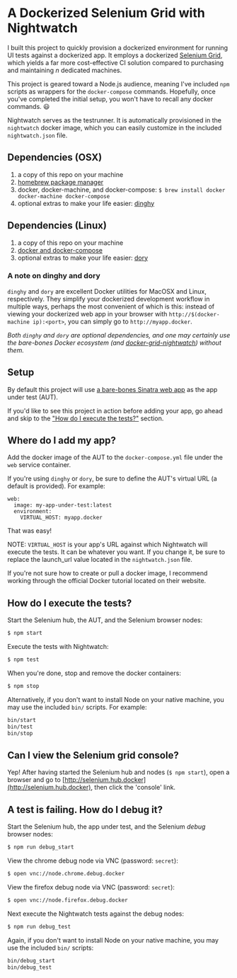 # A Dockerized Selenium Grid with Nightwatch

I built this project to quickly provision a dockerized environment for running
UI tests against a dockerized app. It employs a dockerized [Selenium Grid](https://github.com/SeleniumHQ/selenium/wiki/Grid2),
which yields a far more cost-effective CI solution compared to purchasing and maintaining *n* dedicated machines.

This project is geared toward a Node.js audience, meaning I've included `npm`
scripts as wrappers for the `docker-compose` commands. Hopefully, once you've
completed the initial setup, you won't have to recall any docker commands. :smiley:

Nightwatch serves as the testrunner. It is automatically provisioned in the
`nightwatch` docker image, which you can easily customize in the included `nightwatch.json` file.

## Dependencies (OSX)

1. a copy of this repo on your machine
2. [homebrew package manager](http://brew.sh/)
3. docker, docker-machine, and docker-compose: `$ brew install docker docker-machine docker-compose`
4. optional extras to make your life easier: [dinghy](https://github.com/codekitchen/dinghy)
   
## Dependencies (Linux)

1. a copy of this repo on your machine
2. [docker and docker-compose](https://docs.docker.com/engine/installation/linux/)
3. optional extras to make your life easier: [dory](https://github.com/FreedomBen/dory)

### A note on dinghy and dory

`dinghy` and `dory` are excellent Docker utilities for MacOSX and Linux, respectively. They simplify your dockerized
development workflow in multiple ways, perhaps the most convenient of which is this: instead of viewing your dockerized 
web app in your browser with `http://$(docker-machine ip):<port>`, you can simply go to `http://myapp.docker`.

_Both `dinghy` and `dory` are optional dependencies, and one may certainly use the bare-bones Docker ecosystem 
(and [docker-grid-nightwatch](https://github.com/mycargus/docker-grid-nightwatch)) without them._

## Setup

By default this project will use [a bare-bones Sinatra web app](https://github.com/mycargus/hello-docker-world) as the 
app under test (AUT). 

If you'd like to see this project in action before adding your app, go ahead and skip to the 
["How do I execute the tests?"](https://github.com/mycargus/docker-grid-nightwatch/blob/master/README.md#how-do-i-execute-the-tests) section.

## Where do I add my app?

Add the docker image of the AUT to the `docker-compose.yml` file under the `web` service container. 

If you're using `dinghy` or `dory`, be sure to define the AUT's virtual URL (a default is provided). For example:

```
web:
  image: my-app-under-test:latest
  environment:
    VIRTUAL_HOST: myapp.docker
```

That was easy!

NOTE: `VIRTUAL_HOST` is your app's URL against which Nightwatch will execute the tests. It can be whatever you want. If you
change it, be sure to replace the launch_url value located in the `nightwatch.json` file.

If you're not sure how to create or pull a docker image, I recommend working through the official Docker tutorial located on
their website.

## How do I execute the tests?

Start the Selenium hub, the AUT, and the Selenium browser nodes:

```sh
$ npm start
```

Execute the tests with Nightwatch:

```sh
$ npm test
```

When you're done, stop and remove the docker containers:

```sh
$ npm stop
```

Alternatively, if you don't want to install Node on your native machine, you may use the included `bin/` scripts. For example:

```sh
bin/start
bin/test
bin/stop
```

## Can I view the Selenium grid console?

Yep! After having started the Selenium hub and nodes (`$ npm start`), open a
browser and go to [http://selenium.hub.docker](http://selenium.hub.docker), then click the 'console' link.

## A test is failing. How do I debug it?

Start the Selenium hub, the app under test, and the Selenium *debug* browser nodes:

```sh
$ npm run debug_start
```

View the chrome debug node via VNC (password: `secret`):

```sh
$ open vnc://node.chrome.debug.docker
```

View the firefox debug node via VNC (password: `secret`):

```sh
$ open vnc://node.firefox.debug.docker
```

Next execute the Nightwatch tests against the debug nodes:

```sh
$ npm run debug_test
```

Again, if you don't want to install Node on your native machine, you may use the included `bin/` scripts:

```sh
bin/debug_start
bin/debug_test
```
